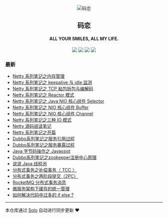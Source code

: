 <p align="center"><img alt="码恋" src="https://img.hacpai.com/file/2019/05/icon-3374e543.png"></p><h2 align="center">
码恋
</h2>

<h4 align="center">ALL YOUR SMILES, ALL MY LIFE.</h4>
<p align="center"><a title="码恋" target="_blank" href="https://github.com/aysaml/solo-blog"><img src="https://img.shields.io/github/last-commit/aysaml/solo-blog.svg?style=flat-square&color=FF9900"></a>
<a title="GitHub repo size in bytes" target="_blank" href="https://github.com/aysaml/solo-blog"><img src="https://img.shields.io/github/repo-size/aysaml/solo-blog.svg?style=flat-square"></a>
<a title="Solo Version" target="_blank" href="https://github.com/88250/solo/releases"><img src="https://img.shields.io/badge/solo-4.3.1-f1e05a.svg?style=flat-square&color=blueviolet"></a>
<a title="Hits" target="_blank" href="https://github.com/88250/hits"><img src="https://hits.b3log.org/aysaml/solo-blog.svg"></a></p>

### 最新

* [Netty 系列笔记之内存管理](https://aysaml.com/articles/2020/11/03/1604391401499.html)
* [Netty 系列笔记之 keepalive 与 idle 监测](https://aysaml.com/articles/2020/10/28/1603876845195.html)
* [Netty 系列笔记之 TCP 粘包拆包与编解码](https://aysaml.com/articles/2020/10/27/1603780674945.html)
* [Netty 系列笔记之 Reactor 模式](https://aysaml.com/articles/2020/10/23/1603444872972.html)
* [Netty 系列笔记之 Java NIO 核心组件 Selector](https://aysaml.com/articles/2020/10/21/1603251555158.html)
* [Netty 系列笔记之 NIO 核心组件 Buffer](https://aysaml.com/articles/2020/10/16/1602830946887.html)
* [Netty 系列笔记之 NIO 核心组件 Channel](https://aysaml.com/articles/2020/10/12/1602491893054.html)
* [Netty 系列笔记之三种 IO 模式](https://aysaml.com/articles/2020/09/25/1601016054028.html)
* [Netty 源码阅读笔记](https://aysaml.com/articles/2020/09/23/1600856617447.html)
* [Netty 系列笔记之开篇](https://aysaml.com/articles/2020/09/21/1600675546715.html)
* [Dubbo系列笔记之服务引用过程](https://aysaml.com/articles/2020/09/08/1599558950363.html)
* [Dubbo系列笔记之服务暴露过程](https://aysaml.com/articles/2020/09/04/1599206156889.html)
* [Java 字节码操作之 Javassist ](https://aysaml.com/articles/2020/09/01/1598950702389.html)
* [Dubbo系列笔记之zookeeper注册中心原理](https://aysaml.com/articles/2020/08/17/1597658280603.html)
* [说说 Java 线程池](https://aysaml.com/articles/2020/08/03/1596440008840.html)
* [分布式事务之补偿事务（ TCC ）](https://aysaml.com/articles/2020/06/16/1592304957424.html)
* [分布式事务之两阶段提交（2PC）](https://aysaml.com/articles/2020/06/16/1592303735898.html)
* [RocketMQ 分布式事务消息](https://aysaml.com/articles/2020/06/16/1592296926344.html)
* [微服务架构下缓存的统一管理](https://aysaml.com/articles/2020/05/11/1589170001785.html)
* [如何解决代码中过多的 if else ?](https://aysaml.com/articles/2020/05/08/1588928166693.html)



---

本仓库通过 [Solo](https://github.com/88250/solo) 自动进行同步更新 ❤️ 